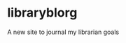 # libraryblorg
A new site to journal my librarian goals

<!-- vim regex to format marc and rda tables for posts.

:%s/\n/ | /g
that matches all new lines and replaces them with pipes


:s/| \(\d\d\d\)/|^M | \1/g 
where there is a pipe and 3 digits, inserts a newline and pipe
: is enter into command mode
s is to start a substitute expression like find and replace
/ is beginning first of 2 sections, begins the find
looks for a pipe (|) a space and a capture group of 3 digits \(\d\d\d\)
/ closes the find and starts next group
|^M | is a pipe, line break, and pipe--separating table elements
\1 is the capture group
/g is the end of the capture group, apply globally to the line

-->


